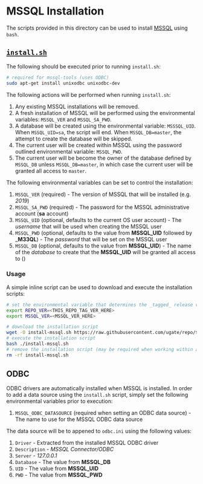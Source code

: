 # MSSQL Installation
The scripts provided in this directory can be used to install [MSSQL](https://www.microsoft.com/en-us/sql-server) using `bash`.

## [`install.sh`](install.sh)
The following should be executed prior to running `install.sh`:

```sh
# required for mssql-tools (uses ODBC)
sudo apt-get install unixodbc unixodbc-dev
```

The following actions will be performed when running `install.sh`:

1. Any existing MSSQL installations will be removed.
1. A fresh installation of MSSQL will be performed using the environmental variables: `MSSQL_VER` and `MSSQL_SA_PWD`.
1. A database will be created using the environmental variable: `MSSSQL_UID`. When `MSSQL_UID=sa`, the script will end. When `MSSQL_DB=master`, the attempt to create the database will be skipped.
1. The current user will be created within MSSQL using the password outlined environmental variable: `MSSQL_PWD`.
1. The current user will be become the owner of the database defined by `MSSQL_DB` unless `MSSQL_DB=master`, in which case the current user will be granted all access to `master`.

The following environmental variables can be set to control the installation:

1. `MSSQL_VER` (required) - The version of MSSQL that will be installed (e.g. _2019_)
1. `MSSQL_SA_PWD` (required) - The password for the MSSQL administrative account (__sa__ account)
1. `MSSQL_UID` (optional, defaults to the current OS user account) - The _username_ that will be used when creating the MSSQL user
1. `MSSQL_PWD` (optional, defaults to the value from __MSSQL_UID__ followed by ___M33QL__) - The _password_ that will be set on the MSSQL user
1. `MSSQL_DB` (optional, defaults to the value from __MSSQL_UID__) - The name of the _database_ to create that the __MSSQL_UID__ will be granted all access to ()

### Usage
A simple inline script can be used to download and execute the installation scripts:

```sh
# set the environmental variable that determines the _tagged_ release version of the installation scripts
export REPO_VER=<THIS_REPO_TAG_VER_HERE>
export MSSQL_VER=<MSSQL_VER_HERE>

# download the installation script
wget -O install-mssql.sh https://raw.githubusercontent.com/ugate/repo/$REPO_VER/MSSQL/install.sh
# execute the installation script
bash ./install-mssql.sh
# remove the installation script (may be required when working within a repository directory)
rm -rf install-mssql.sh
```

## ODBC
ODBC drivers are automatically installed when MSSQL is installed. In order to add a data source using the `install.sh` script, simply set the following environmental variables prior to execution:

1. `MSSQL_ODBC_DATASOURCE` (required when setting an ODBC data source) - The name to use for the MSSQL ODBC data source

The data source will be to appened to `odbc.ini` using the following values:

1. `Driver` - Extracted from the installed MSSQL ODBC driver
1. `Description` - _MSSQL Connector/ODBC_
1. `Server` - _127.0.0.1_
1. `Database` - The value from __MSSQL_DB__
1. `UID` - The value from __MSSQL_UID__
1. `PWD` - The value from __MSSQL_PWD__